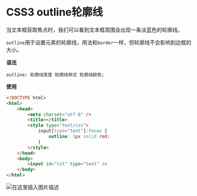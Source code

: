 # CSS3 outline轮廓线

当文本框获取焦点时，我们可以看到文本框周围会出现一条淡蓝色的轮廓线。

`outline`用于设置元素的轮廓线，用法和`border`一样，但轮廓线不会影响到边框的大小。

**语法**

```
outline: 轮廓线宽度 轮廓线样式 轮廓线颜色;
```

**使用**

```html
<!DOCTYPE html>
<html>
	<head>
		<meta charset="utf-8" />
		<title></title>
		<style type="text/css">
			input[type="text"]:focus {
				outline: 1px solid red;
			}
		</style>
	</head>
	<body>
		<input id="txt" type="text" />
	</body>
</html>
```

![在这里插入图片描述](https://img-blog.csdnimg.cn/d5dd74ee33e1453bb61aadf210d94950.png)

